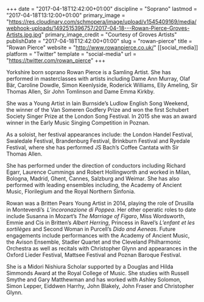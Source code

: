 +++
date = "2017-04-18T12:42:00+01:00"
discipline = "Soprano"
lastmod = "2017-04-18T13:12:00+01:00"
primary_image = "https://res.cloudinary.com/schmopera/image/upload/v1545409169/media/webhook-uploads/1492515396757/2017-04-18---Rowan-Pierce-Groves-Artists.jpg.jpg"
primary_image_credit = "Courtesy of Groves Artists"
publishDate = "2017-04-18T12:42:00+01:00"
slug = "rowan-pierce"
title = "Rowan Pierce"
website = "http://www.rowanpierce.co.uk/"
[[social_media]]
platform = "Twitter"
template = "social-media"
url = "https://twitter.com/rowan_pierce"
+++

Yorkshire born soprano Rowan Pierce is a Samling Artist. She has performed in masterclasses with artists including Dame Ann Murray, Olaf Bär, Caroline Dowdle, Simon Keenlyside, Roderick Williams, Elly Ameling, Sir Thomas Allen, Sir John Tomlinson and Dame Emma Kirkby.

She was a Young Artist in Iain Burnside’s Ludlow English Song Weekend, the winner of the Van Someren Godfery Prize and won the first Schubert Society Singer Prize at the London Song Festival. In 2015 she was an award winner in the Early Music Singing Competition in Poznan.

As a soloist, her festival appearances include: the London Handel Festival, Swaledale Festival, Brandenburg Festival, Brinkburn Festival and Ryedale Festival, where she has performed JS Bach’s Coffee Cantata with Sir Thomas Allen.

She has performed under the direction of conductors including Richard Egarr, Laurence Cummings and Robert Hollingworth and worked in Milan, Bologna, Madrid, Ghent, Cannes, Salzburg and Weimar. She has also performed with leading ensembles including, the Academy of Ancient Music, Florilegium and the Royal Northern Sinfonia.

Rowan was a Britten Pears Young Artist in 2014, playing the role of Drusilla in Monteverdi’s  *L’incoronazione di Poppea*. Her other operatic roles to date include Susanna in Mozart’s *The Marriage of Figaro*, Miss Wordsworth, Emmie and Cis in Britten’s *Albert Herring*, Princess in Ravel’s *L’enfant et les sortilèges* and Second Woman in Purcell’s *Dido and Aeneas*. Future engagements include performances with the Academy of Ancient Music, the Avison Ensemble, Stadler Quartet and the Cleveland Philharmonic Orchestra as well as recitals with Christopher Glynn and appearances in the Oxford Lieder Festival, Mattsee Festival and Poznan Baroque Festival.

She is a Midori Nishiura Scholar supported by a Douglas and Hilda Simmonds Award at the Royal College of Music. She studies with Russell Smythe and Gary Matthewman and has worked with Ashley Solomon, Simon Lepper, Eiddwen Harrhy, John Blakely, John Fraser and Christopher Glynn.
